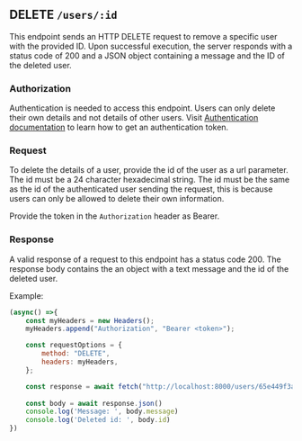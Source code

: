## DELETE `/users/:id`

This endpoint sends an HTTP DELETE request to remove a specific user with the provided ID. Upon successful execution, the server responds with a status code of 200 and a JSON object containing a message and the ID of the deleted user. 


### Authorization
Authentication is needed to access this endpoint. Users can only delete their own details and not details of other users. Visit [Authentication documentation](../../authentication/auth.md) to learn how to get an authentication token.


### Request
To delete the details of a user, provide the id of the user as a url parameter. The id must be a 24 character hexadecimal string. The id must be the same as the id of the authenticated user sending the request, this is because users can only be allowed to delete their own information. 

Provide the token in the `Authorization` header as Bearer. 

### Response
A valid response of a request to this endpoint has a status code 200. The response body contains the an object with a text message and the id of the deleted user.

Example:

```javascript
(async() =>{
    const myHeaders = new Headers();
    myHeaders.append("Authorization", "Bearer <token>");

    const requestOptions = {
        method: "DELETE",
        headers: myHeaders,
    };

    const response = await fetch("http://localhost:8000/users/65e449f3a72eaa435166c76c", requestOptions)
    
    const body = await response.json()
    console.log('Message: ', body.message)
    console.log('Deleted id: ', body.id)
})
```

